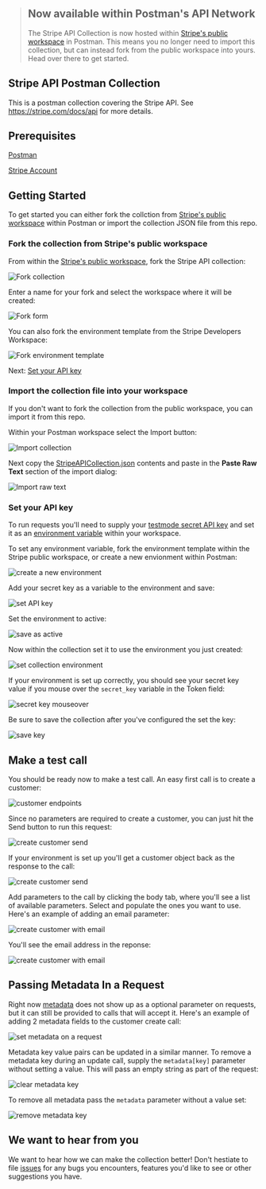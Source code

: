 
> ## Now available within Postman's API Network
> The Stripe API Collection is now hosted within [Stripe's public workspace](https://www.postman.com/stripedev/workspace/stripe-developers/overview) in Postman.  This means you no longer need to import this collection, but can instead fork from the public workspace into yours. Head over there to get started. 
## Stripe API Postman Collection
This is a postman collection covering the Stripe API. See https://stripe.com/docs/api for more details.
## Prerequisites
[Postman](https://www.getpostman.com/downloads/)

[Stripe Account](https://dashboard.stripe.com/register)
## Getting Started
To get started you can either fork the collction from [Stripe's public workspace](https://www.postman.com/stripedev/workspace/stripe-developers/overview) within Postman or import the collection JSON file from this repo. 
### Fork the collection from Stripe's public workspace
From within the [Stripe's public workspace](https://www.postman.com/stripedev/workspace/stripe-developers/overview), fork the Stripe API collection:

![Fork collection](https://raw.github.com/dawn-stripe/postman_screenshots/master/postman_fork_collection.png)

Enter a name for your fork and select the workspace where it will be created: 

![Fork form](https://raw.github.com/dawn-stripe/postman_screenshots/master/postman_fork_form.png)

You can also fork the environment template from the Stripe Developers Workspace:

![Fork environment template](https://raw.github.com/dawn-stripe/postman_screenshots/master/postman_fork_env_template.png) 

Next: [Set your API key](#set-your-api-key)
### Import the collection file into your workspace
If you don't want to fork the collection from the public workspace, you can import it from this repo. 

Within your Postman workspace select the Import button:

![Import collection](https://raw.github.com/dawn-stripe/postman_screenshots/master/postman_import_collection.png)

Next copy the [StripeAPICollection.json](https://github.com/stripe/stripe-postman/blob/master/StripeAPICollection.json) contents and paste in the **Paste Raw Text** section of the import dialog:

 ![Import raw text](https://raw.github.com/dawn-stripe/postman_screenshots/master/postman_import_raw_text.png)

### Set your API key
To run requests you'll need to supply your [testmode secret API key](https://dashboard.stripe.com/test/apikeys) and set it as an [environment variable](https://learning.postman.com/docs/sending-requests/variables/) within your workspace.

To set any environment variable, fork the environment template within the Stripe public workspace, or create a new envionment within Postman:

![create a new environment](https://raw.github.com/dawn-stripe/postman_screenshots/master/postman_create_new_env.png)

Add your secret key as a variable to the environment and save:

![set API key](https://raw.github.com/dawn-stripe/postman_screenshots/master/postman_set_key_and_save.png)

Set the environment to active:

![save as active](https://raw.github.com/dawn-stripe/postman_screenshots/master/postman_set_active_env.png)

Now within the collection set it to use the environment you just created:

![set collection environment](https://raw.github.com/dawn-stripe/postman_screenshots/master/postman_set_collection_environment.png)

If your environment is set up correctly, you should see your secret key value if you mouse over the `secret_key` variable in the Token field:

![secret key mouseover](https://raw.github.com/dawn-stripe/postman_screenshots/master/postman_secret_key_mouseover.png)



Be sure to save the collection after you've configured the set the key:

![save key](https://raw.github.com/dawn-stripe/postman_screenshots/master/postman_save_key.png)

## Make a test call
You should be ready now to make a test call. An easy first call is to create a customer:

![customer endpoints](https://raw.github.com/dawn-stripe/postman_screenshots/master/postman_customer_endpoints.png)

Since no parameters are required to create a customer, you can just hit the Send button to run this request:

![create customer send](https://raw.github.com/dawn-stripe/postman_screenshots/master/postman_create_customer_send.png)

If your environment is set up you'll get a customer object back as the response to the call:

![create customer send](https://raw.github.com/dawn-stripe/postman_screenshots/master/postman_customer_create_no_params_response.png)


Add parameters to the call by clicking the body tab, where you'll see a list of available parameters.  Select and populate the ones you want to use. Here's an example of adding an email parameter:

![create customer with email](https://raw.github.com/dawn-stripe/postman_screenshots/master/postman_create_customer_with_email_request.png)

You'll see the email address in the reponse:

![create customer with email](https://raw.github.com/dawn-stripe/postman_screenshots/master/postman_create_customer_with_email_response.png)

## Passing Metadata In a Request
Right now [metadata](https://stripe.com/docs/api/metadata) does not show up as a optional parameter on requests, but it can still be provided to calls that will accept it.  Here's an example of adding 2 metadata fields to the customer create call:

![set metadata on a request](https://raw.github.com/dawn-stripe/postman_screenshots/master/postman_set_metadata.png)

Metadata key value pairs can be updated in a similar manner. To remove a metadata key during an update call, supply the `metadata[key]` parameter without setting a value.  This will pass an empty string as part of the request:

![clear metadata key](https://raw.github.com/dawn-stripe/postman_screenshots/master/postman_update_metadata.png)

To remove all metadata pass the `metadata` parameter without a value set:

![remove metadata key](https://raw.github.com/dawn-stripe/postman_screenshots/master/postman_remove_metadata.png)

## We want to hear from you
We want to hear how we can make the collection better! Don't hestiate to file [issues](https://github.com/stripe/stripe-postman/issues) for any bugs you encounters, features you'd like to see or other suggestions you have.
